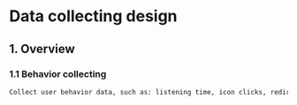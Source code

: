 # Data collecting design

## 1. Overview

### 1.1 Behavior collecting

```markdown
Collect user behavior data, such as: listening time, icon clicks, redirected pages, etc

```